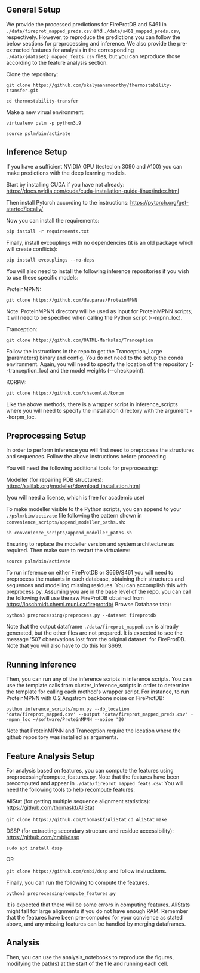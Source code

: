 ## General Setup

We provide the processed predictions for FireProtDB and S461 in `./data/fireprot_mapped_preds.csv` and `./data/s461_mapped_preds.csv`, respectively.
However, to reproduce the predictions you can follow the below sections for preprocessing and inference. We also provide the pre-extracted features
for analysis in the corresponding `./data/{dataset}_mapped_feats.csv` files, but you can reproduce those according to the feature analysis section.

Clone the repository:

`git clone https://github.com/skalyaanamoorthy/thermostability-transfer.git`

`cd thermostability-transfer`

Make a new virual environment:

`virtualenv pslm -p python3.9`

`source pslm/bin/activate`

## Inference Setup

If you have a sufficient NVIDIA GPU (tested on 3090 and A100) you can make predictions with the deep learning models.

Start by installing CUDA if you have not already: https://docs.nvidia.com/cuda/cuda-installation-guide-linux/index.html

Then install Pytorch according to the instructions: https://pytorch.org/get-started/locally/

Now you can install the requirements:

`pip install -r requirements.txt`

Finally, install evcouplings with no dependencies (it is an old package which will create conflicts):

`pip install evcouplings --no-deps`

You will also need to install the following inference repositories if you wish to use these specific models:

ProteinMPNN:

`git clone https://github.com/dauparas/ProteinMPNN`
	
Note: ProteinMPNN directory will be used as input for ProteinMPNN scripts; it will need to be specified when calling the Python script (--mpnn_loc).

Tranception:

`git clone https://github.com/OATML-Markslab/Tranception`

Follow the instructions in the repo to get the Tranception_Large (parameters) binary and config. You do not need to the setup the conda environment.
Again, you will need to specify the location of the repository (--tranception_loc) and the model weights (--checkpoint).

KORPM:

`git clone https://github.com/chaconlab/korpm`

Like the above methods, there is a wrapper script in inference_scripts where you will need to specify the installation directory with the argument --korpm_loc.

## Preprocessing Setup

In order to perform inference you will first need to preprocess the structures and sequences. Follow the above instructions before proceeding.

You will need the following additional tools for preprocessing:

Modeller (for repairing PDB structures): https://salilab.org/modeller/download_installation.html

(you will need a license, which is free for academic use)

To make modeller visible to the Python scripts, you can append to your `./pslm/bin/activate` file following the pattern shown in `convenience_scripts/append_modeller_paths.sh`:

`sh convenience_scripts/append_modeller_paths.sh`

Ensuring to replace the modeller version and system architecture as required. Then make sure to restart the virtualenv:

`source pslm/bin/activate`

To run inference on either FireProtDB or S669/S461 you will need to preprocess the mutants in each database, obtaining their structures and sequences and modelling missing residues. You can accomplish this with preprocess.py. Assuming you are in the base level of the repo, you can call the following (will use the raw FireProtDB obtained from https://loschmidt.chemi.muni.cz/fireprotdb/ Browse Database tab):

`python3 preprocessing/preprocess.py --dataset fireprotdb`

Note that the output dataframe `./data/fireprot_mapped.csv` is already generated, but the other files are not prepared.
It is expected to see the message '507 observations lost from the original dataset' for FireProtDB. Note that you will also have to do this for S669.

## Running Inference

Then, you can run any of the inference scripts in inference scripts. You can use the template calls from cluster_inference_scripts in order to determine the template for calling each method's wrapper script. For instance, to run ProteinMPNN with 0.2 Angstrom backbone noise on FireProtDB:

`python inference_scripts/mpnn.py --db_location 'data/fireprot_mapped.csv' --output 'data/fireprot_mapped_preds.csv' --mpnn_loc ~/software/ProteinMPNN --noise '20'`

Note that ProteinMPNN and Tranception require the location where the github repository was installed as arguments.

## Feature Analysis Setup

For analysis based on features, you can compute the features using preprocessing/compute_features.py. Note that the features have been precomputed and appear in `./data/fireprot_mapped_feats.csv`:
You will need the following tools to help recompute features:

AliStat (for getting multiple sequence alignment statistics): https://github.com/thomaskf/AliStat

`git clone https://github.com/thomaskf/AliStat`
`cd AliStat`
`make`

DSSP (for extracting secondary structure and residue accessibility): https://github.com/cmbi/dssp

`sudo apt install dssp`

OR

`git clone https://github.com/cmbi/dssp` and follow instructions.

Finally, you can run the following to compute the features. 

`python3 preprocessing/compute_features.py`

It is expected that there will be some errors in computing features. AliStats might fail for large alignments if you do not have enough RAM. Remember that the features have been pre-computed for your convience as stated above, and any missing features can be handled by merging dataframes.

## Analysis

Then, you can use the analysis_notebooks to reproduce the figures, modifying the path(s) at the start of the file and running each cell.



